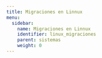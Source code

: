 ```yaml
---
title: Migraciones en Linnux
menu:
  sidebar:
    name: Migraciones en Linnux
    identifier: linux_migraciones
    parent: sistemas
    weight: 0
---
```

